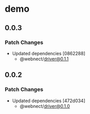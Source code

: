 # demo

## 0.0.3

### Patch Changes

- Updated dependencies [0862288]
  - @webnect/driver@0.1.1

## 0.0.2

### Patch Changes

- Updated dependencies [472d034]
  - @webnect/driver@0.1.0
